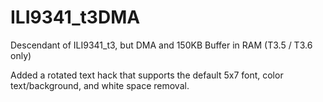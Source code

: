# ILI9341_t3DMA
Descendant of ILI9341_t3, but DMA and 150KB Buffer in RAM (T3.5 / T3.6 only)

Added a rotated text hack that supports the default 5x7 font, color text/background, and white space removal. 
